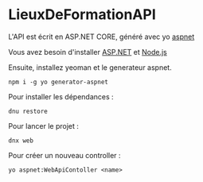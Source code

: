 # LieuxDeFormationAPI

L'API est écrit en ASP.NET CORE, généré avec yo [aspnet](https://github.com/OmniSharp/generator-aspnet)

Vous avez besoin d'installer [ASP.NET](https://get.asp.net/) et [Node.js](https://nodejs.org)

Ensuite, installez yeoman et le generateur aspnet.
```
npm i -g yo generator-aspnet
```

Pour installer les dépendances :
```
dnu restore
```

Pour lancer le projet :
```
dnx web
```

Pour créer un nouveau controller :
```
yo aspnet:WebApiContoller <name>
```
